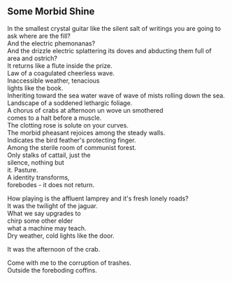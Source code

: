 Some Morbid Shine
-----------------
In the smallest crystal guitar like the silent salt of writings you are going to ask where are the fill?  
And the electric phemonanas?  
And the drizzle electric splattering its doves and abducting them full of  
area and ostrich?  
It returns like a flute inside the prize.  
Law of a coagulated cheerless wave.  
Inaccessible weather, tenacious  
lights like the book.  
Inheriting toward the sea water wave of wave of mists rolling down the sea.  
Landscape of a soddened lethargic foliage.  
A chorus of crabs at afternoon un wove un smothered  
comes to a halt before a muscle.  
The clotting rose is solute on your curves.  
The morbid pheasant rejoices among the steady walls.  
Indicates the bird feather's protecting finger.  
Among the sterile room of communist forest.  
Only stalks of cattail, just the  
silence, nothing but  
it. Pasture.  
A identity transforms,  
forebodes - it does not return.  
  
How playing is the affluent lamprey and it's fresh lonely roads?  
It was the twilight of the jaguar.  
What we say upgrades to  
chirp some other elder  
what a machine may teach.  
Dry weather, cold lights like the door.  
  
It was the afternoon of the crab.  
  
Come with me to the corruption of trashes.  
Outside the foreboding coffins.  
